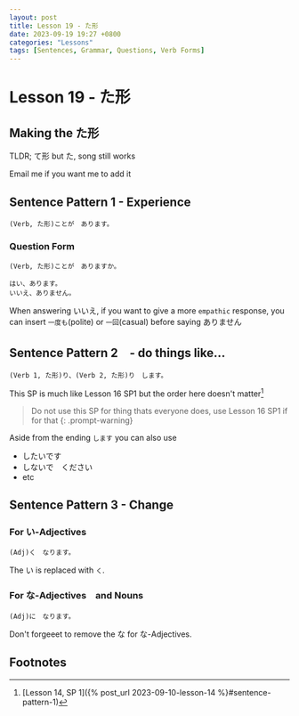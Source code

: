 ```yaml
--- 
layout: post 
title: Lesson 19 - た形
date: 2023-09-19 19:27 +0800 
categories: "Lessons"
tags: [Sentences, Grammar, Questions, Verb Forms]
---
```

  
# Lesson 19 - た形

## Making the た形
TLDR; て形 but た, song still works

Email me if you want me to add it

## Sentence Pattern 1 - Experience
```
(Verb, た形)ことが　あります。
```

### Question Form
```
(Verb, た形)ことが　ありますか。

はい、あります。
いいえ、ありません。
```
When answering いいえ, if you want to give a more `empathic` response, you can insert `一度も`(polite) or `一回`(casual) before saying ありません

## Sentence Pattern 2　- do things like...
```
(Verb 1, た形)り、(Verb 2, た形)り　します。
```
This SP is much like Lesson 16 SP1 but the order here doesn't matter[^fn1]
> Do not use this SP for thing thats everyone does, use Lesson 16 SP1 if for that
{: .prompt-warning}

Aside from the ending `します` you can also use
* したいです
* しないで　ください
* etc

## Sentence Pattern 3 - Change

### For い-Adjectives
```
(Adj)く　なります。
```
The い is replaced with `く`.

### For な-Adjectives　and Nouns
```
(Adj)に　なります。
```
Don't forgeeet to remove the な for な-Adjectives.

## Footnotes
[^fn1]: [Lesson 14, SP 1]({% post_url 2023-09-10-lesson-14 %}#sentence-pattern-1)
